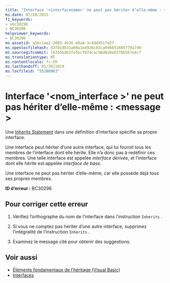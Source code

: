 ```yaml
---
title: "Interface '<interfacename>' ne peut pas hériter d’elle-même : <message>"
ms.date: 07/20/2015
f1_keywords:
- vbc30296
- BC30296
helpviewer_keywords:
- BC30296
ms.assetid: a5bc1ae2-2083-4e26-b8a4-3c4dd951fd27
ms.openlocfilehash: 83f01db31a69a1e4926c83ca046651685779a740
ms.sourcegitcommit: 14355b4b2fe5bcf874cac96d0a9e6376b567e4c7
ms.translationtype: MT
ms.contentlocale: fr-FR
ms.lasthandoff: 01/30/2019
ms.locfileid: "55280963"
---
```

# <a name="interface-interfacename-cannot-inherit-from-itself-message"></a>Interface '\<nom_interface >' ne peut pas hériter d’elle-même : \<message >
Une [Inherits Statement](../../visual-basic/language-reference/statements/inherits-statement.md) dans une définition d’interface spécifie sa propre interface.  
  
 Une interface peut hériter d’une autre interface, qui lui fournit tous les membres de l’interface dont elle hérite. Elle n’a donc pas à redéfinir ces membres. Une telle interface est appelée *interface dérivée*, et l’interface dont elle hérite est appelée *interface de base*.  
  
 Une interface ne peut pas hériter d’elle-même, car elle possède déjà tous ses propres membres.  
  
 **ID d’erreur :** BC30296  
  
## <a name="to-correct-this-error"></a>Pour corriger cette erreur  
  
1.  Vérifiez l’orthographe du nom de l’interface dans l’instruction `Inherits` .  
  
2.  Si vous ne comptez pas hériter d’une autre interface, supprimez l’intégralité de l’instruction `Inherits` .  
  
3.  Examinez le message cité pour obtenir des suggestions.  
  
## <a name="see-also"></a>Voir aussi
- [Éléments fondamentaux de l’héritage (Visual Basic)](~/docs/visual-basic/programming-guide/language-features/objects-and-classes/inheritance-basics.md)
- [Interfaces](../../visual-basic/programming-guide/language-features/interfaces/index.md)
